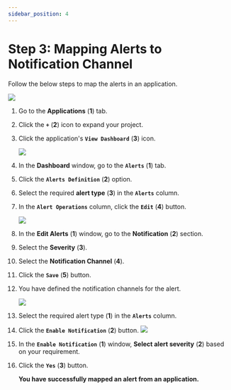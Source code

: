 ```yaml
---
sidebar_position: 4
---
```

# Step 3: Mapping Alerts to Notification Channel

Follow the below steps to map the alerts in an application.

<img src="/img/Notifications/Images/image_16.PNG" /><br />

1. Go to the **Applications** (**1**) tab.

2. Click the **`+`** (**2**) icon to expand your project.

3. Click the application's **`View Dashboard`**  (**3**) icon.

   <img src="/img/Notifications/Images/image_18.PNG" /><br /> 

4. In the **Dashboard** window, go to the **`Alerts`** (**1**) tab.

5. Click the **`Alerts Definition`** (**2**) option.

6. Select the required **alert type** (**3**) in the **`Alerts`** column.

7. In the **`Alert Operations`** column, click the **`Edit`** (**4**) button.

   <img src="/img/Notifications/Images/image_19.png" /><br />

8. In the **Edit Alerts** (**1**) window, go to the **Notification** (**2**) section.

9. Select the **Severity** (**3**).

10. Select the **Notification Channel** (**4**).

11. Click the **`Save`**  (**5**) button.

12. You have defined the notification channels for the alert.

    <img src="/img/Notifications/Images/image_20.png" /><br />

13. Select the required alert type (**1**) in the **`Alerts`** column.

14. Click the **`Enable Notification`** (**2**) button.
    <img src="/img/Notifications/Images/image_21.png" /><br />

15. In the **`Enable Notification`** (**1**) window, **Select alert severity** (**2**) based on your requirement.

16. Click the **`Yes`** (**3**) button.

    **You have successfully mapped an alert from an application.** 

    

